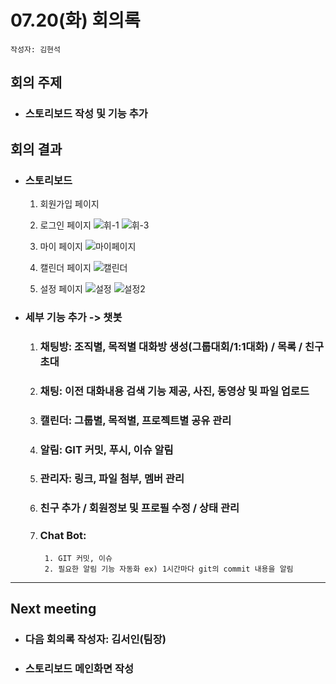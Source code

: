 
# 07.20(화) 회의록
```
작성자: 김현석
```
##  회의 주제
* ### 스토리보드 작성 및 기능 추가
##  회의 결과
* ### 스토리보드
  1) 회원가입 페이지

  2) 로그인 페이지
  ![휘-1](https://user-images.githubusercontent.com/56028592/179929404-55e96176-c058-407c-9783-6a499bc95d36.PNG)
  ![휘-3](https://user-images.githubusercontent.com/56028592/179929422-80b2154e-b942-40ca-8ef9-572eb613df1a.PNG)
  3) 마이 페이지
  ![마이페이지](https://user-images.githubusercontent.com/56028592/179933254-61071640-ea15-468e-be25-e82c0d40bd7e.png)
  4) 캘린더 페이지
  ![캘린더](https://user-images.githubusercontent.com/56028592/179928869-59a1c677-d895-44ad-8fe6-4759d998fffb.png)
  5) 설정 페이지
  ![설정](https://user-images.githubusercontent.com/56028592/179933140-7f06cd71-9f56-4f7b-a3dd-922c37c00a32.PNG)
  ![설정2](https://user-images.githubusercontent.com/56028592/179936164-8e5ae647-c9e3-4526-afa5-949de4def2d9.PNG)

* ### 세부 기능 추가 -> 챗봇
  1) ###  채팅방: 조직별, 목적별 대화방 생성(그룹대회/1:1대화) / 목록 / 친구초대
  2) ###  채팅: 이전 대화내용 검색 기능 제공, 사진, 동영상 및 파일 업로드
  3) ###  캘린더: 그룹별, 목적별, 프로젝트별 공유 관리
  4) ###  알림: GIT 커밋, 푸시, 이슈 알림
  5) ###  관리자: 링크, 파일 첨부, 멤버 관리
  6) ###  친구 추가 / 회원정보 및 프로필 수정 / 상태 관리
  7) ###  Chat Bot: 
          1. GIT 커밋, 이슈
          2. 필요한 알림 기능 자동화 ex) 1시간마다 git의 commit 내용을 알림
 ---
 ## Next meeting
 * ### 다음 회의록 작성자: 김서인(팀장)
 * ### 스토리보드 메인화면 작성
